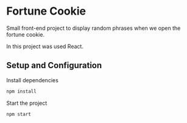 # Fortune Cookie

Small front-end project to display random  phrases when we open the fortune cookie.

In this project was used React.

## Setup and Configuration

Install dependencies
```bash
npm install
```

Start the project
```bash
npm start
```
